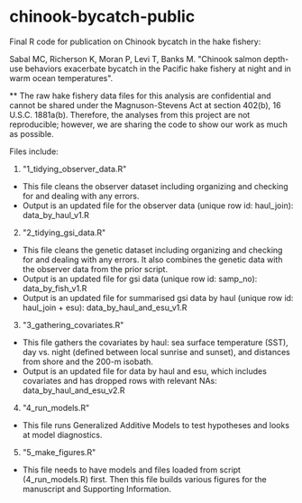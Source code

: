 # chinook-bycatch-public
Final R code for publication on Chinook bycatch in the hake fishery: 

Sabal MC, Richerson K, Moran P, Levi T, Banks M. "Chinook salmon depth-use behaviors exacerbate bycatch in the Pacific hake fishery at night and in warm ocean temperatures".

** The raw hake fishery data files for this analysis are confidential and cannot be shared under the Magnuson-Stevens Act at section 402(b), 16 U.S.C. 1881a(b). Therefore, the analyses from this project are not reproducible; however, we are sharing the code to show our work as much as possible.

Files include:

1. "1_tidying_observer_data.R"
- This file cleans the observer dataset including organizing and checking for and dealing with any errors.
- Output is an updated file for the observer data (unique row id: haul_join): data_by_haul_v1.R

2. "2_tidying_gsi_data.R"
- This file cleans the genetic dataset including organizing and checking for and dealing with any errors. It also combines the genetic data with the observer data from the prior script.
- Output is an updated file for gsi data (unique row id: samp_no): data_by_fish_v1.R
- Output is an updated file for summarised gsi data by haul (unique row id: haul_join + esu): data_by_haul_and_esu_v1.R

3. "3_gathering_covariates.R"
- This file gathers the covariates by haul: sea surface temperature (SST), day vs. night (defined between local sunrise and sunset), and distances from shore and the 200-m isobath.
- Output is an updated file for data by haul and esu, which includes covariates and has dropped rows with relevant NAs: data_by_haul_and_esu_v2.R

4. "4_run_models.R"
- This file runs Generalized Additive Models to test hypotheses and looks at model diagnostics.

5. "5_make_figures.R"
- This file needs to have models and files loaded from script (4_run_models.R) first. Then this file builds various figures for the manuscript and Supporting Information.
